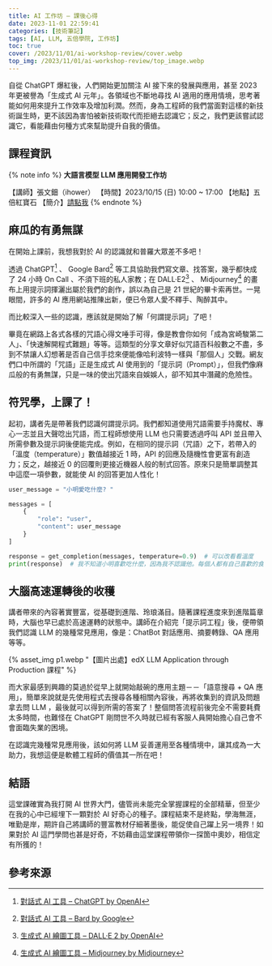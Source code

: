 ```yaml
---
title: AI 工作坊 – 課後心得
date: 2023-11-01 22:59:41
categories: [技術筆記]
tags: [AI, LLM, 五倍學院, 工作坊]
toc: true
cover: /2023/11/01/ai-workshop-review/cover.webp
top_img: /2023/11/01/ai-workshop-review/top_image.webp
---
```


自從 ChatGPT 爆紅後，人們開始更加關注 AI 接下來的發展與應用，甚至 2023 年更被譽為「生成式 AI 元年」。各領域也不斷地尋找 AI 適用的應用情境，思考著能如何用來提升工作效率及增加利潤。然而，身為工程師的我們當面對這樣的新技術誕生時，更不該因為害怕被新技術取代而拒絕去認識它；反之，我們更該嘗試認識它，看能藉由何種方式來幫助提升自我的價值。

<!-- more -->

## 課程資訊

{% note info %}
**大語言模型 LLM 應用開發工作坊**

【講師】張文鈿（ihower）
【時間】2023/10/15 (日) 10:00 ~ 17:00
【地點】五倍紅寶石
【簡介】[請點我](https://5xcampus.com/courses/ai-workshop)
{% endnote %}

## 麻瓜的有勇無謀

在開始上課前，我想我對於 AI 的認識就和普羅大眾差不多吧！

透過 ChatGPT[^chatgpt] 、 Google Bard[^bard] 等工具協助我們寫文章、找答案，幾乎都快成了 24 小時 On Call 、不須下班的私人家教；在 DALL·E2[^dalle2] 、 Midjourney[^midjourney] 的畫布上用提示詞揮灑出屬於我們的創作，誤以為自己是 21 世紀的畢卡索再世。一晃眼間，許多的 AI 應用網站推陳出新，便已令眾人愛不釋手、陶醉其中。

而比較深入一些的認識，應該就是開始了解「何謂提示詞」了吧！

畢竟在網路上各式各樣的咒語心得文唾手可得，像是教會你如何「成為宮崎駿第二人」、「快速解開程式難題」等等。這類型的分享文章好似咒語百科般數之不盡，多到不禁讓人幻想著是否自己信手捻來便能像哈利波特一樣與「那個人」交戰。網友們口中所謂的「咒語」正是生成式 AI 使用到的「提示詞（Prompt）」，但我們像麻瓜般的有勇無謀，只是一味的使出咒語來自娛娛人，卻不知其中潛藏的危險性。

## 符咒學，上課了！

起初，講者先是帶著我們認識何謂提示詞。我們都知道使用咒語需要手持魔杖、專心一志並且大聲唸出咒語，而工程師想使用 LLM 也只需要透過呼叫 API 並且帶入所需參數及提示詞後便能完成。例如，在相同的提示詞（咒語）之下，若帶入的「溫度（temperature）」數值越接近 1 時，API 的回應及隨機性會更富有創造力；反之，越接近 0 的回覆則更接近機器人般的制式回答。原來只是簡單調整其中這麼一項參數，就能使 AI 的回答更加人性化！

```python
user_message = "小明愛吃什麼? "

messages = [
    {
        "role": "user",
        "content": user_message
    }
]

response = get_completion(messages, temperature=0.9)  # 可以改看看溫度
print(response)  # 我不知道小明喜歡吃什麼，因為我不認識他。每個人都有自己喜歡的食物偏好，只有小明自己知道他愛吃什麼。
```

## 大腦高速運轉後的收穫

講者帶來的內容著實豐富，從基礎到進階、玲琅滿目。隨著課程進度來到進階篇章時，大腦也早已處於高速運轉的狀態中。講師在介紹完「提示詞工程」後，便帶領我們認識 LLM 的幾種常見應用，像是：ChatBot 對話應用、摘要轉錄、QA 應用等等。

{% asset_img p1.webp "【圖片出處】edX LLM Application through Production 課程" %}

而大家最感到興趣的莫過於從早上就開始敲碗的應用主題－－「語意搜尋 + QA 應用」，簡單來說就是先使用程式去搜尋各種相關內容後，再將收集到的資訊及問題拿去問 LLM ，最後就可以得到所需的答案了！整個問答流程前後完全不需要耗費太多時間，也難怪在 ChatGPT 剛問世不久時就已經有客服人員開始擔心自己會不會面臨失業的困境。

在認識完幾種常見應用後，該如何將 LLM 妥善運用至各種情境中，讓其成為一大助力，我想這便是軟體工程師的價值其一所在吧！

## 結語

這堂課確實為我打開 AI 世界大門，儘管尚未能完全掌握課程的全部精華，但至少在我的心中已經埋下一顆對於 AI 好奇心的種子。課程結束不是終點，學海無涯，唯勤是岸，期許自己將講師的豐富教材仔細著墨後，能促使自己躍上另一境界！如果對於 AI 這門學問也甚是好奇，不妨藉由這堂課程帶領你一探箇中奧妙，相信定有所獲的！

## 參考來源

[^chatgpt]: [對話式 AI 工具 – ChatGPT by OpenAI](https://openai.com/chatgpt)
[^bard]: [對話式 AI 工具 – Bard by Google](https://bard.google.com/chat)
[^dalle2]: [生成式 AI 繪圖工具 – DALL·E 2 by OpenAI](https://openai.com/dall-e-2)
[^midjourney]: [生成式 AI 繪圖工具 – Midjourney by Midjourney](https://www.midjourney.com/home)